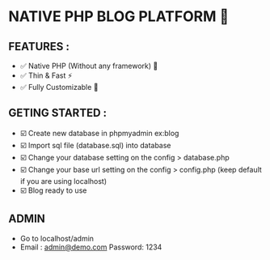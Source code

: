 # NATIVE PHP BLOG PLATFORM :elephant:
## FEATURES :
- :white_check_mark: Native PHP (Without any framework) :baby_chick:
- :white_check_mark: Thin & Fast :zap:
- :white_check_mark: Fully Customizable :tada:
## GETING STARTED :
- :ballot_box_with_check: Create new database in phpmyadmin ex:blog
- :ballot_box_with_check: Import sql file (database.sql) into database
- :ballot_box_with_check: Change your database setting on the config > database.php
- :ballot_box_with_check: Change your base url setting on the config > config.php (keep default if you are using localhost)
- :ballot_box_with_check: Blog ready to use
## ADMIN
- Go to localhost/admin
- Email : admin@demo.com Password: 1234
